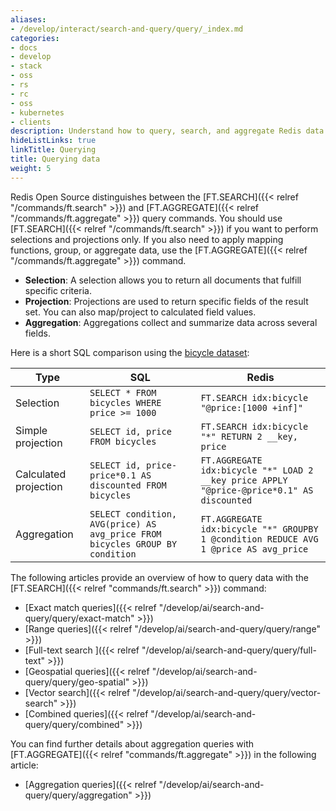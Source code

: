 ```yaml
---
aliases:
- /develop/interact/search-and-query/query/_index.md
categories:
- docs
- develop
- stack
- oss
- rs
- rc
- oss
- kubernetes
- clients
description: Understand how to query, search, and aggregate Redis data
hideListLinks: true
linkTitle: Querying
title: Querying data
weight: 5
---
```


Redis Open Source distinguishes between the [FT.SEARCH]({{< relref "/commands/ft.search" >}}) and [FT.AGGREGATE]({{< relref "/commands/ft.aggregate" >}}) query commands. You should use [FT.SEARCH]({{< relref "/commands/ft.search" >}}) if you want to perform selections and projections only. If you also need to apply mapping functions, group, or aggregate data, use the [FT.AGGREGATE]({{< relref "/commands/ft.aggregate" >}}) command. 

* **Selection**: A selection allows you to return all documents that fulfill specific criteria.
* **Projection**: Projections are used to return specific fields of the result set. You can also map/project to calculated field values.
* **Aggregation**: Aggregations collect and summarize data across several fields.

Here is a short SQL comparison using the [bicycle dataset](./data/bicycles.txt):

|Type| SQL | Redis |
|----------| --- | ----------- |
| Selection | `SELECT * FROM bicycles WHERE price >= 1000` | `FT.SEARCH idx:bicycle "@price:[1000 +inf]"` |
| Simple projection | `SELECT id, price FROM bicycles` | `FT.SEARCH idx:bicycle "*" RETURN 2 __key, price` |
| Calculated projection| `SELECT id, price-price*0.1 AS discounted FROM bicycles`| `FT.AGGREGATE idx:bicycle "*" LOAD 2 __key price APPLY "@price-@price*0.1" AS discounted`| 
| Aggregation | `SELECT condition, AVG(price) AS avg_price FROM bicycles GROUP BY condition` | `FT.AGGREGATE idx:bicycle "*" GROUPBY 1 @condition REDUCE AVG 1 @price AS avg_price` |

The following articles provide an overview of how to query data with the [FT.SEARCH]({{< relref "commands/ft.search" >}}) command:

* [Exact match queries]({{< relref "/develop/ai/search-and-query/query/exact-match" >}})
* [Range queries]({{< relref "/develop/ai/search-and-query/query/range" >}})
* [Full-text search ]({{< relref "/develop/ai/search-and-query/query/full-text" >}})
* [Geospatial queries]({{< relref "/develop/ai/search-and-query/query/geo-spatial" >}})
* [Vector search]({{< relref "/develop/ai/search-and-query/query/vector-search" >}})
* [Combined queries]({{< relref "/develop/ai/search-and-query/query/combined" >}})

You can find further details about aggregation queries with [FT.AGGREGATE]({{< relref "commands/ft.aggregate" >}}) in the following article:

* [Aggregation queries]({{< relref "/develop/ai/search-and-query/query/aggregation" >}})
